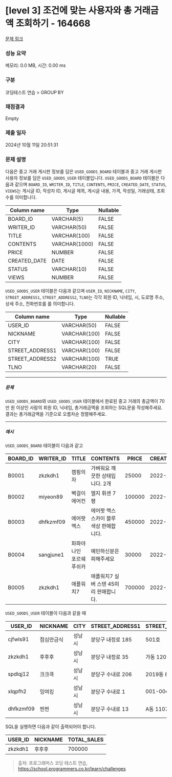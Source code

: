 # [level 3] 조건에 맞는 사용자와 총 거래금액 조회하기 - 164668 

[문제 링크](https://school.programmers.co.kr/learn/courses/30/lessons/164668) 

### 성능 요약

메모리: 0.0 MB, 시간: 0.00 ms

### 구분

코딩테스트 연습 > GROUP BY

### 채점결과

Empty

### 제출 일자

2024년 10월 11일 20:51:31

### 문제 설명

<p>다음은 중고 거래 게시판 정보를 담은 <code>USED_GOODS_BOARD</code> 테이블과 중고 거래 게시판 사용자 정보를 담은 <code>USED_GOODS_USER</code> 테이블입니다. <code>USED_GOODS_BOARD</code> 테이블은 다음과 같으며 <code>BOARD_ID</code>, <code>WRITER_ID</code>, <code>TITLE</code>, <code>CONTENTS</code>, <code>PRICE</code>, <code>CREATED_DATE</code>, <code>STATUS</code>, <code>VIEWS</code>는 게시글 ID, 작성자 ID, 게시글 제목, 게시글 내용, 가격, 작성일, 거래상태, 조회수를 의미합니다.</p>
<table class="table">
        <thead><tr>
<th>Column name</th>
<th>Type</th>
<th>Nullable</th>
</tr>
</thead>
        <tbody><tr>
<td>BOARD_ID</td>
<td>VARCHAR(5)</td>
<td>FALSE</td>
</tr>
<tr>
<td>WRITER_ID</td>
<td>VARCHAR(50)</td>
<td>FALSE</td>
</tr>
<tr>
<td>TITLE</td>
<td>VARCHAR(100)</td>
<td>FALSE</td>
</tr>
<tr>
<td>CONTENTS</td>
<td>VARCHAR(1000)</td>
<td>FALSE</td>
</tr>
<tr>
<td>PRICE</td>
<td>NUMBER</td>
<td>FALSE</td>
</tr>
<tr>
<td>CREATED_DATE</td>
<td>DATE</td>
<td>FALSE</td>
</tr>
<tr>
<td>STATUS</td>
<td>VARCHAR(10)</td>
<td>FALSE</td>
</tr>
<tr>
<td>VIEWS</td>
<td>NUMBER</td>
<td>FALSE</td>
</tr>
</tbody>
      </table>
<p><code>USED_GOODS_USER</code> 테이블은 다음과 같으며 <code>USER_ID</code>, <code>NICKNAME</code>, <code>CITY</code>, <code>STREET_ADDRESS1</code>, <code>STREET_ADDRESS2</code>, <code>TLNO</code>는 각각 회원 ID, 닉네임, 시, 도로명 주소, 상세 주소, 전화번호를 를 의미합니다.</p>
<table class="table">
        <thead><tr>
<th>Column name</th>
<th>Type</th>
<th>Nullable</th>
</tr>
</thead>
        <tbody><tr>
<td>USER_ID</td>
<td>VARCHAR(50)</td>
<td>FALSE</td>
</tr>
<tr>
<td>NICKNAME</td>
<td>VARCHAR(100)</td>
<td>FALSE</td>
</tr>
<tr>
<td>CITY</td>
<td>VARCHAR(100)</td>
<td>FALSE</td>
</tr>
<tr>
<td>STREET_ADDRESS1</td>
<td>VARCHAR(100)</td>
<td>FALSE</td>
</tr>
<tr>
<td>STREET_ADDRESS2</td>
<td>VARCHAR(100)</td>
<td>TRUE</td>
</tr>
<tr>
<td>TLNO</td>
<td>VARCHAR(20)</td>
<td>FALSE</td>
</tr>
</tbody>
      </table>
<hr>

<h5>문제</h5>

<p><code>USED_GOODS_BOARD</code>와 <code>USED_GOODS_USER</code> 테이블에서 완료된 중고 거래의 총금액이 70만 원 이상인 사람의 회원 ID, 닉네임, 총거래금액을 조회하는 SQL문을 작성해주세요. 결과는 총거래금액을 기준으로 오름차순 정렬해주세요.</p>

<hr>

<h5>예시</h5>

<p><code>USED_GOODS_BOARD</code> 테이블이 다음과 같고</p>
<table class="table">
        <thead><tr>
<th>BOARD_ID</th>
<th>WRITER_ID</th>
<th>TITLE</th>
<th>CONTENTS</th>
<th>PRICE</th>
<th>CREATED_DATE</th>
<th>STATUS</th>
<th>VIEWS</th>
</tr>
</thead>
        <tbody><tr>
<td>B0001</td>
<td>zkzkdh1</td>
<td>캠핑의자</td>
<td>가벼워요 깨끗한 상태입니다. 2개</td>
<td>25000</td>
<td>2022-11-29</td>
<td>SALE</td>
<td>34</td>
</tr>
<tr>
<td>B0002</td>
<td>miyeon89</td>
<td>벽걸이 에어컨</td>
<td>엘지 휘센 7평</td>
<td>100000</td>
<td>2022-11-29</td>
<td>SALE</td>
<td>55</td>
</tr>
<tr>
<td>B0003</td>
<td>dhfkzmf09</td>
<td>에어팟 맥스</td>
<td>에어팟 맥스 스카이 블루 색상 판매합니다.</td>
<td>450000</td>
<td>2022-11-26</td>
<td>DONE</td>
<td>67</td>
</tr>
<tr>
<td>B0004</td>
<td>sangjune1</td>
<td>파파야나인 포르쉐 푸쉬카</td>
<td>예민하신분은 피해주세요</td>
<td>30000</td>
<td>2022-11-30</td>
<td>DONE</td>
<td>78</td>
</tr>
<tr>
<td>B0005</td>
<td>zkzkdh1</td>
<td>애플워치7</td>
<td>애플워치7 실버 스텐 45미리 판매합니다.</td>
<td>700000</td>
<td>2022-11-30</td>
<td>DONE</td>
<td>99</td>
</tr>
</tbody>
      </table>
<p><code>USED_GOODS_USER</code> 테이블이 다음과 같을 때</p>
<table class="table">
        <thead><tr>
<th>USER_ID</th>
<th>NICKNAME</th>
<th>CITY</th>
<th>STREET_ADDRESS1</th>
<th>STREET_ADDRESS2</th>
<th>TLNO</th>
</tr>
</thead>
        <tbody><tr>
<td>cjfwls91</td>
<td>점심만금식</td>
<td>성남시</td>
<td>분당구 내정로 185</td>
<td>501호</td>
<td>01036344964</td>
</tr>
<tr>
<td>zkzkdh1</td>
<td>후후후</td>
<td>성남시</td>
<td>분당구 내정로 35</td>
<td>가동 1202호</td>
<td>01032777543</td>
</tr>
<tr>
<td>spdlqj12</td>
<td>크크큭</td>
<td>성남시</td>
<td>분당구 수내로 206</td>
<td>2019동 801호</td>
<td>01087234922</td>
</tr>
<tr>
<td>xlqpfh2</td>
<td>잉여킹</td>
<td>성남시</td>
<td>분당구 수내로 1</td>
<td>001-004</td>
<td>01064534911</td>
</tr>
<tr>
<td>dhfkzmf09</td>
<td>찐찐</td>
<td>성남시</td>
<td>분당구 수내로 13</td>
<td>A동 1107호</td>
<td>01053422914</td>
</tr>
</tbody>
      </table>
<p>SQL을 실행하면 다음과 같이 출력되어야 합니다.</p>
<table class="table">
        <thead><tr>
<th>USER_ID</th>
<th>NICKNAME</th>
<th>TOTAL_SALES</th>
</tr>
</thead>
        <tbody><tr>
<td>zkzkdh1</td>
<td>후후후</td>
<td>700000</td>
</tr>
</tbody>
      </table>

> 출처: 프로그래머스 코딩 테스트 연습, https://school.programmers.co.kr/learn/challenges